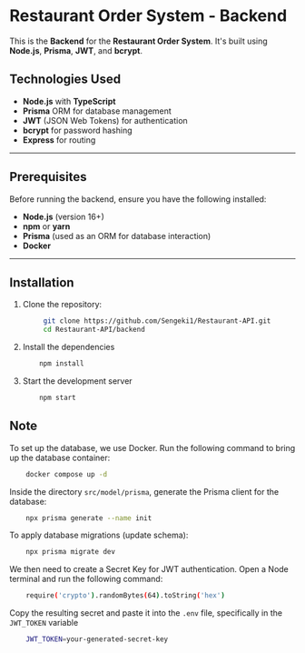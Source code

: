 # Restaurant Order System - Backend

This is the **Backend** for the **Restaurant Order System**. It's built using **Node.js**, **Prisma**, **JWT**, and **bcrypt**.

## Technologies Used

- **Node.js** with **TypeScript**
- **Prisma** ORM for database management
- **JWT** (JSON Web Tokens) for authentication
- **bcrypt** for password hashing
- **Express** for routing

---

## Prerequisites

Before running the backend, ensure you have the following installed:

- **Node.js** (version 16+)
- **npm** or **yarn**
- **Prisma** (used as an ORM for database interaction)
- **Docker**

---

## Installation

1. Clone the repository:

   ```bash
        git clone https://github.com/Sengeki1/Restaurant-API.git
        cd Restaurant-API/backend
   ```

2. Install the dependencies

    ```bash
        npm install
    ```

3. Start the development server

    ```bash
        npm start
    ```

## Note

To set up the database, we use Docker. Run the following command to bring up the database container:

```bash
    docker compose up -d
```

Inside the directory ``src/model/prisma``, generate the Prisma client for the database:

```bash
    npx prisma generate --name init
```

To apply database migrations (update schema):

```bash
    npx prisma migrate dev
```

We then need to create a Secret Key for JWT authentication. Open a Node terminal and run the following command:

```bash
    require('crypto').randomBytes(64).toString('hex')
```

Copy the resulting secret and paste it into the ``.env`` file, specifically in the ``JWT_TOKEN`` variable

```bash
    JWT_TOKEN=your-generated-secret-key
```
